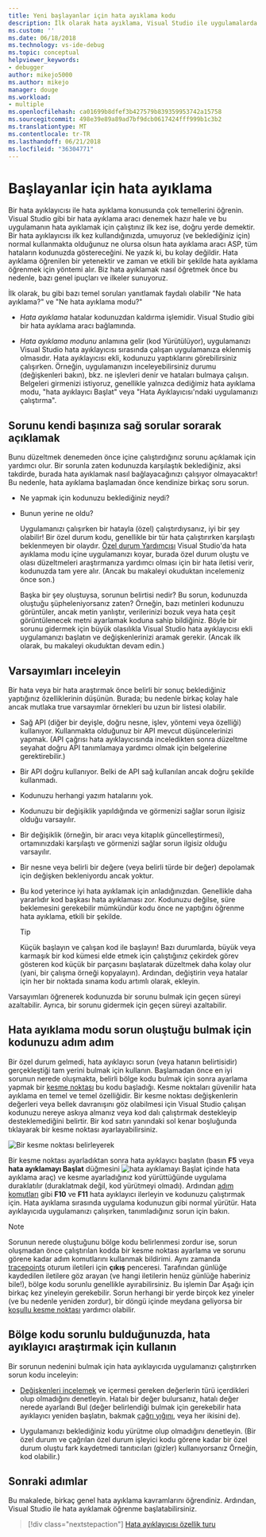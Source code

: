 ```yaml
---
title: Yeni başlayanlar için hata ayıklama kodu
description: İlk olarak hata ayıklama, Visual Studio ile uygulamalarda hata ayıklama yardımcı olmak için birkaç ilkeleri öğrenin
ms.custom: ''
ms.date: 06/18/2018
ms.technology: vs-ide-debug
ms.topic: conceptual
helpviewer_keywords:
- debugger
author: mikejo5000
ms.author: mikejo
manager: douge
ms.workload:
- multiple
ms.openlocfilehash: ca01699b8dfef3b427579b839359953742a15758
ms.sourcegitcommit: 498e39e89a89ad7bf9dcb0617424fff999b1c3b2
ms.translationtype: MT
ms.contentlocale: tr-TR
ms.lasthandoff: 06/21/2018
ms.locfileid: "36304771"
---
```

# <a name="how-to-debug-for-absolute-beginners"></a>Başlayanlar için hata ayıklama

Bir hata ayıklayıcısı ile hata ayıklama konusunda çok temellerini öğrenin. Visual Studio gibi bir hata ayıklama aracı denemek hazır hale ve bu uygulamanın hata ayıklamak için çalıştınız ilk kez ise, doğru yerde demektir. Bir hata ayıklayıcısı ilk kez kullandığınızda, umuyoruz (ve beklediğiniz için) normal kullanmakta olduğunuz ne olursa olsun hata ayıklama aracı ASP, tüm hataların kodunuzda göstereceğini. Ne yazık ki, bu kolay değildir. Hata ayıklama öğrenilen bir yetenektir ve zaman ve etkili bir şekilde hata ayıklama öğrenmek için yöntemi alır. Biz hata ayıklamak nasıl öğretmek önce bu nedenle, bazı genel ipuçları ve ilkeler sunuyoruz.

İlk olarak, bu gibi bazı temel soruları yanıtlamak faydalı olabilir "Ne hata ayıklama?" ve "Ne hata ayıklama modu?"

* *Hata ayıklama* hatalar kodunuzdan kaldırma işlemidir. Visual Studio gibi bir hata ayıklama aracı bağlamında.

* *Hata ayıklama modunu* anlamına gelir (kod Yürütülüyor), uygulamanızı Visual Studio hata ayıklayıcısı sırasında çalışan uygulamanıza eklenmiş olmasıdır. Hata ayıklayıcısı ekli, kodunuzu yaptıklarını görebilirsiniz çalışırken. Örneğin, uygulamanızın inceleyebilirsiniz durumu (değişkenleri bakın), bkz. ne işlevleri denir ve hataları bulmaya çalışın. Belgeleri girmenizi istiyoruz, genellikle yalnızca dediğimiz hata ayıklama modu, "hata ayıklayıcı Başlat" veya "Hata Ayıklayıcısı'ndaki uygulamanızı çalıştırma".

## <a name="clarify-the-problem-by-asking-yourself-the-right-questions"></a>Sorunu kendi başınıza sağ sorular sorarak açıklamak

Bunu düzeltmek denemeden önce içine çalıştırdığınız sorunu açıklamak için yardımcı olur. Bir sorunla zaten kodunuzda karşılaştık beklediğiniz, aksi takdirde, burada hata ayıklamak nasıl bağlayacağınızı çalışıyor olmayacaktır! Bu nedenle, hata ayıklama başlamadan önce kendinize birkaç soru sorun.

* Ne yapmak için kodunuzu beklediğiniz neydi?

* Bunun yerine ne oldu?

    Uygulamanızı çalışırken bir hatayla (özel) çalıştırdıysanız, iyi bir şey olabilir! Bir özel durum kodu, genellikle bir tür hata çalıştırırken karşılaştı beklenmeyen bir olaydır. [Özel durum Yardımcısı](../debugger/debugger-feature-tour.md#exception) Visual Studio'da hata ayıklama modu içine uygulamanızı koyar, burada özel durum oluştu ve olası düzeltmeleri araştırmanıza yardımcı olması için bir hata iletisi verir, kodunuzda tam yere alır. (Ancak bu makaleyi okuduktan incelemeniz önce son.)

    Başka bir şey oluştuysa, sorunun belirtisi nedir? Bu sorun, kodunuzda oluştuğu şüpheleniyorsanız zaten? Örneğin, bazı metinleri kodunuzu görüntüler, ancak metin yanlıştır, verilerinizi bozuk veya hata çeşit görüntülenecek metni ayarlamak koduna sahip bildiğiniz. Böyle bir sorunu gidermek için büyük olasılıkla Visual Studio hata ayıklayıcısı ekli uygulamanızı başlatın ve değişkenlerinizi aramak gerekir. (Ancak ilk olarak, bu makaleyi okuduktan devam edin.)

## <a name="examine-your-assumptions"></a>Varsayımları inceleyin

Bir hata veya bir hata araştırmak önce belirli bir sonuç beklediğiniz yaptığınız özelliklerinin düşünün. Burada; bu nedenle birkaç kolay hale ancak mutlaka true varsayımlar örnekleri bu uzun bir listesi olabilir.

* Sağ API (diğer bir deyişle, doğru nesne, işlev, yöntemi veya özelliği) kullanıyor. Kullanmakta olduğunuz bir API mevcut düşüncelerinizi yapmak. (API çağrısı hata ayıklayıcısında inceledikten sonra düzeltme seyahat doğru API tanımlamaya yardımcı olmak için belgelerine gerektirebilir.)

* Bir API doğru kullanıyor. Belki de API sağ kullanılan ancak doğru şekilde kullanmadı.

* Kodunuzu herhangi yazım hatalarını yok.

* Kodunuzu bir değişiklik yapıldığında ve görmenizi sağlar sorun ilgisiz olduğu varsayılır.

* Bir değişiklik (örneğin, bir aracı veya kitaplık güncelleştirmesi), ortamınızdaki karşılaştı ve görmenizi sağlar sorun ilgisiz olduğu varsayılır.

* Bir nesne veya belirli bir değere (veya belirli türde bir değer) depolamak için değişken bekleniyordu ancak yoktur.

* Bu kod yeterince iyi hata ayıklamak için anladığınızdan. Genellikle daha yararlıdır kod başkası hata ayıklaması zor. Kodunuzu değilse, süre beklemesini gerekebilir mümkündür kodu önce ne yaptığını öğrenme hata ayıklama, etkili bir şekilde.

    > [!TIP]
    > Küçük başlayın ve çalışan kod ile başlayın! Bazı durumlarda, büyük veya karmaşık bir kod kümesi elde etmek için çalıştığınız çekirdek görev gösteren kod küçük bir parçasını başlatarak düzeltmek daha kolay olur (yani, bir çalışma örneği kopyalayın). Ardından, değiştirin veya hatalar için her bir noktada sınama kodu artımlı olarak, ekleyin.

Varsayımları öğrenerek kodunuzda bir sorunu bulmak için geçen süreyi azaltabilir. Ayrıca, bir sorunu gidermek için geçen süreyi azaltabilir.

## <a name="step-through-your-code-in-debugging-mode-to-find-where-the-problem-occurred"></a>Hata ayıklama modu sorun oluştuğu bulmak için kodunuzu adım adım

Bir özel durum gelmedi, hata ayıklayıcı sorun (veya hatanın belirtisidir) gerçekleştiği tam yerini bulmak için kullanın. Başlamadan önce en iyi sorunun nerede oluşmakta, belirli bölge kodu bulmak için sonra ayarlama yapmak bir [kesme noktası](../debugger/using-breakpoints.md) bu kodu başladığı. Kesme noktaları güvenilir hata ayıklama en temel ve temel özelliğidir. Bir kesme noktası değişkenlerin değerleri veya bellek davranışını göz olabilmesi için Visual Studio çalışan kodunuzu nereye askıya almanız veya kod dalı çalıştırmak destekleyip desteklemediğini belirtir. Bir kod satırı yanındaki sol kenar boşluğunda tıklayarak bir kesme noktası ayarlayabilirsiniz.

![Bir kesme noktası belirleyerek](../debugger/media/dbg-tour-set-a-breakpoint.gif "SetABreakPoint")

Bir kesme noktası ayarladıktan sonra hata ayıklayıcı başlatın (basın **F5** veya **hata ayıklamayı Başlat** düğmesini ![hata ayıklamayı Başlat](../debugger/media/dbg-tour-start-debugging.png "hata ayıklamayı Başlat") içinde hata ayıklama araç) ve kesme ayarladığınız kod yürüttüğünde uygulama duraklatılır (duraklatmak değil, kod yürütmeyi olmadı). Ardından [adım komutları](../debugger/navigating-through-code-with-the-debugger.md) gibi **F10** ve **F11** hata ayıklayıcı ilerleyin ve kodunuzu çalıştırmak için. Hata ayıklama sırasında uygulama kodunuzun gibi normal yürütür. Hata ayıklayıcıda uygulamanızı çalışırken, tanımladığınız sorun için bakın.

> [!NOTE]
> Sorunun nerede oluştuğunu bölge kodu belirlenmesi zordur ise, sorun oluşmadan önce çalıştırılan kodda bir kesme noktası ayarlama ve sorunu görene kadar adım komutlarını kullanmak bildirimi. Aynı zamanda [tracepoints](../debugger/using-breakpoints.md#BKMK_Print_to_the_Output_window_with_tracepoints) oturum iletileri için **çıkış** penceresi. Tarafından günlüğe kaydedilen iletilere göz arayan (ve hangi iletilerin henüz günlüğe haberiniz bile!), bölge kodu sorunlu genellikle ayırabilirsiniz. Bu işlemin Dar Aşağı için birkaç kez yineleyin gerekebilir. Sorun herhangi bir yerde birçok kez yineler (ve bu nedenle yeniden zordur), bir döngü içinde meydana geliyorsa bir [koşullu kesme noktası](../debugger/using-breakpoints.md#BKMK_Specify_a_breakpoint_condition_using_a_code_expression) yardımcı olabilir.

## <a name="when-you-find-the-region-of-code-with-the-problem-use-the-debugger-to-investigate"></a>Bölge kodu sorunlu bulduğunuzda, hata ayıklayıcı araştırmak için kullanın

Bir sorunun nedenini bulmak için hata ayıklayıcıda uygulamanızı çalıştırırken sorun kodu inceleyin:

* [Değişkenleri incelemek](../debugger/view-data-values-in-data-tips-in-the-code-editor.md) ve içermesi gereken değerlerin türü içerdikleri olup olmadığını denetleyin. Hatalı bir değer bulursanız, hatalı değer nerede ayarlandı Bul (değer belirlendiği bulmak için gerekebilir hata ayıklayıcı yeniden başlatın, bakmak [çağrı yığını](../debugger/how-to-use-the-call-stack-window.md), veya her ikisini de).

* Uygulamanızı beklediğiniz kodu yürütme olup olmadığını denetleyin. (Bir özel durum ve çağrılan özel durum işleyici kodu görene kadar bir özel durum oluştu fark kaydetmedi tanıtıcıları (gizler) kullanıyorsanız Örneğin, kod olabilir.)

## <a name="next-steps"></a>Sonraki adımlar

Bu makalede, birkaç genel hata ayıklama kavramlarını öğrendiniz. Ardından, Visual Studio ile hata ayıklamak öğrenme başlatabilirsiniz.

> [!div class="nextstepaction"]
> [Hata ayıklayıcısı özellik turu](../debugger/debugger-feature-tour.md)
